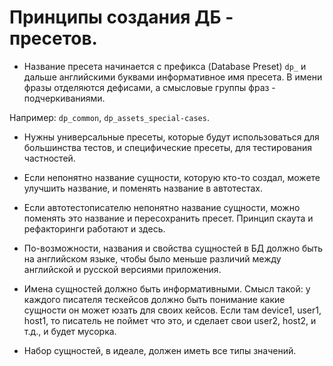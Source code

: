 # Принципы создания ДБ - пресетов.

* Название пресета начинается с префикса (Database Preset) `dp_` и дальше английскими буквами
информативное имя пресета. В имени фразы отделяются дефисами, а смысловые группы фраз - подчеркиваниями.

Например: `dp_common`, `dp_assets_special-cases`. 

* Нужны универсальные пресеты, которые будут использоваться для большинства тестов,
и специфические пресеты, для тестирования частностей.

* Если непонятно название сущности, которую кто-то создал, можете улучшить название,
и поменять название в автотестах.

* Если автотестописателю непонятно название сущности, можно поменять это название и пересохранить пресет.
Принцип скаута и рефакторинги работают и здесь.

* По-возможности, названия и свойства сущностей в БД должно быть на английском языке,
чтобы было меньше различий между английской и русской версиями приложения.

* Имена сущностей должно быть информативными.
Смысл такой: у каждого писателя тескейсов должно быть понимание какие сущности он может
юзать для своих кейсов. Если там device1, user1, host1, то писатель не поймет что это,
и сделает свои user2, host2, и т.д., и будет мусорка.

* Набор сущностей, в идеале, должен иметь все типы значений.
